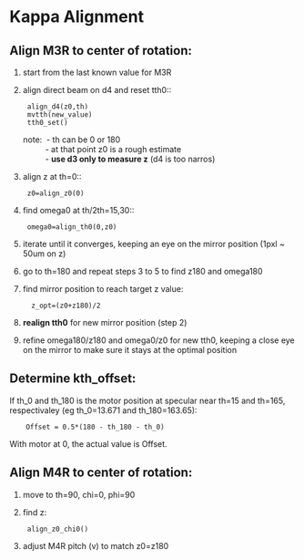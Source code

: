 # Kappa Alignment

## Align M3R to center of rotation:
1) start from the last known value for M3R
2) align direct beam on d4 and reset tth0::

        align_d4(z0,th)
        mvtth(new_value)
        tth0_set()
   
    note: &nbsp;- th can be 0 or 180<br>
    &emsp;&emsp;&ensp; - at that point z0 is a rough estimate<br>
    &emsp;&emsp;&ensp; - **use d3 only to measure z** (d4 is too narros)
3) align z at th=0::

        z0=align_z0(0)

4) find omega0 at th/2th=15,30::

        omega0=align_th0(0,z0)

5) iterate until it converges, keeping an eye on the mirror position (1pxl ~ 50um on z)

6) go to th=180 and repeat steps 3 to 5 to find z180 and omega180

7) find mirror position to reach target z value:
       
         z_opt=(z0+z180)/2

8) **realign tth0** for new mirror position (step 2)

9) refine omega180/z180 and omega0/z0 for new tth0, keeping a close eye on the mirror to make sure it stays at the optimal position

## Determine kth_offset:

If th_0 and th_180 is the motor position at specular near th=15 and th=165, respectivaley (eg th_0=13.671 and th_180=163.65):

        Offset = 0.5*(180 - th_180 - th_0)
With motor at 0, the actual value is Offset.


##  Align M4R to center of rotation:
1) move to th=90, chi=0, phi=90

2) find z:

        align_z0_chi0()
3) adjust M4R pitch (v) to match z0=z180
